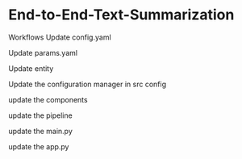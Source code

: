 # End-to-End-Text-Summarization

Workflows
Update config.yaml

Update params.yaml

Update entity

Update the configuration manager in src config

update the components

update the pipeline

update the main.py

update the app.py
